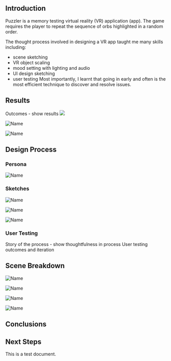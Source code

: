 ## Introduction
Puzzler is a memory testing virtual reality (VR) application (app). The game requires the player to repeat the sequence of orbs highlighted in a random order.

The thought process involved in designing a VR app taught me many skills including:
- scene sketching
- VR object scaling
- mood setting with lighting and audio
- UI design sketching
- user testing
Most importantly, I learnt that going in early and often is the most efficient technique to discover and resolve issues.
 
## Results
Outcomes - show results
[![](https://img.youtube.com/vi/pZc5vHyaPdE/0.jpg)](https://www.youtube.com/watch?v=pZc5vHyaPdE)

![](media/vrstart.png?raw=true "Name")

![](media/vrroomviewcenter.png?raw=true "Name")

## Design Process
### Persona
![](media/persona.png?raw=true "Name")

### Sketches
![](media/cityscape.jpg?raw=true "Name")

![](media/uisketches.png?raw=true "Name")

![](media/cagedlight.png?raw=true "Name")

### User Testing
Story of the process - show thoughtfulness in process
User testing outcomes and iteration

## Scene Breakdown
![](media/startscene.png?raw=true "Name")

![](media/gamelight.png?raw=true "Name")

![](media/playscene.png?raw=true "Name")

![](media/restartscene.png?raw=true "Name")

## Conclusions

## Next Steps
This is a test document.